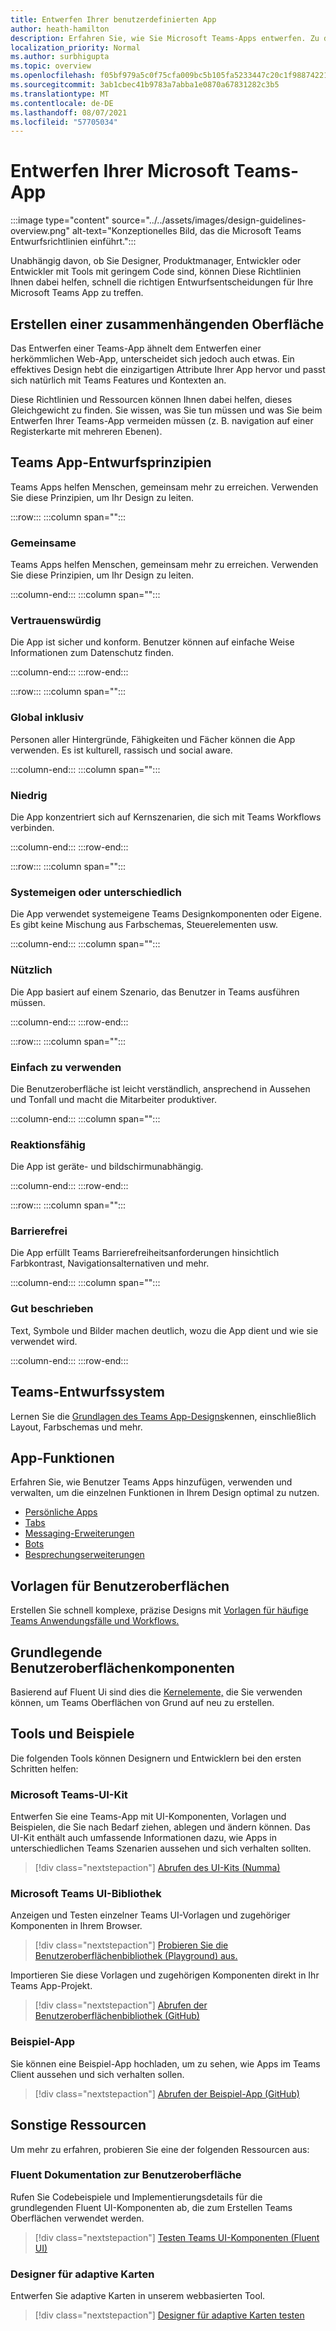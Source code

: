 ```yaml
---
title: Entwerfen Ihrer benutzerdefinierten App
author: heath-hamilton
description: Erfahren Sie, wie Sie Microsoft Teams-Apps entwerfen. Zu den Ressourcen gehören das Microsoft Teams UI Kit, bewährte Methoden, Beispiele und vieles mehr.
localization_priority: Normal
ms.author: surbhigupta
ms.topic: overview
ms.openlocfilehash: f05bf979a5c0f75cfa009bc5b105fa5233447c20c1f98874221ad2b0761690aa
ms.sourcegitcommit: 3ab1cbec41b9783a7abba1e0870a67831282c3b5
ms.translationtype: MT
ms.contentlocale: de-DE
ms.lasthandoff: 08/07/2021
ms.locfileid: "57705034"
---
```

# <a name="designing-your-microsoft-teams-app"></a>Entwerfen Ihrer Microsoft Teams-App

:::image type="content" source="../../assets/images/design-guidelines-overview.png" alt-text="Konzeptionelles Bild, das die Microsoft Teams Entwurfsrichtlinien einführt.":::

Unabhängig davon, ob Sie Designer, Produktmanager, Entwickler oder Entwickler mit Tools mit geringem Code sind, können Diese Richtlinien Ihnen dabei helfen, schnell die richtigen Entwurfsentscheidungen für Ihre Microsoft Teams App zu treffen.

## <a name="creating-a-cohesive-experience"></a>Erstellen einer zusammenhängenden Oberfläche

Das Entwerfen einer Teams-App ähnelt dem Entwerfen einer herkömmlichen Web-App, unterscheidet sich jedoch auch etwas. Ein effektives Design hebt die einzigartigen Attribute Ihrer App hervor und passt sich natürlich mit Teams Features und Kontexten an.

Diese Richtlinien und Ressourcen können Ihnen dabei helfen, dieses Gleichgewicht zu finden. Sie wissen, was Sie tun müssen und was Sie beim Entwerfen Ihrer Teams-App vermeiden müssen (z. B. navigation auf einer Registerkarte mit mehreren Ebenen).

## <a name="teams-app-design-principles"></a>Teams App-Entwurfsprinzipien

Teams Apps helfen Menschen, gemeinsam mehr zu erreichen. Verwenden Sie diese Prinzipien, um Ihr Design zu leiten.

:::row:::
   :::column span="":::

### <a name="collaborative"></a>Gemeinsame

Teams Apps helfen Menschen, gemeinsam mehr zu erreichen. Verwenden Sie diese Prinzipien, um Ihr Design zu leiten.

   :::column-end:::
   :::column span="":::

### <a name="trustworthy"></a>Vertrauenswürdig

Die App ist sicher und konform. Benutzer können auf einfache Weise Informationen zum Datenschutz finden.

   :::column-end:::
:::row-end:::

:::row:::
   :::column span="":::

### <a name="globally-inclusive"></a>Global inklusiv

Personen aller Hintergründe, Fähigkeiten und Fächer können die App verwenden. Es ist kulturell, rassisch und social aware.

   :::column-end:::
   :::column span="":::

### <a name="light"></a>Niedrig

Die App konzentriert sich auf Kernszenarien, die sich mit Teams Workflows verbinden.

   :::column-end:::
:::row-end:::

:::row:::
   :::column span="":::

### <a name="native-or-distinct"></a>Systemeigen oder unterschiedlich

Die App verwendet systemeigene Teams Designkomponenten oder Eigene. Es gibt keine Mischung aus Farbschemas, Steuerelementen usw.

   :::column-end:::
   :::column span="":::

### <a name="useful"></a>Nützlich

Die App basiert auf einem Szenario, das Benutzer in Teams ausführen müssen.

   :::column-end:::
:::row-end:::

:::row:::
   :::column span="":::

### <a name="easy-to-use"></a>Einfach zu verwenden

Die Benutzeroberfläche ist leicht verständlich, ansprechend in Aussehen und Tonfall und macht die Mitarbeiter produktiver.

   :::column-end:::
   :::column span="":::

### <a name="responsive"></a>Reaktionsfähig

Die App ist geräte- und bildschirmunabhängig.

   :::column-end:::
:::row-end:::

:::row:::
   :::column span="":::

### <a name="accessible"></a>Barrierefrei

Die App erfüllt Teams Barrierefreiheitsanforderungen hinsichtlich Farbkontrast, Navigationsalternativen und mehr.

   :::column-end:::
   :::column span="":::

### <a name="well-described"></a>Gut beschrieben

Text, Symbole und Bilder machen deutlich, wozu die App dient und wie sie verwendet wird.

   :::column-end:::
:::row-end:::

## <a name="teams-design-system"></a>Teams-Entwurfssystem

Lernen Sie die [Grundlagen des Teams App-Designs](design-teams-app-fundamentals.md)kennen, einschließlich Layout, Farbschemas und mehr.

## <a name="app-capabilities"></a>App-Funktionen

Erfahren Sie, wie Benutzer Teams Apps hinzufügen, verwenden und verwalten, um die einzelnen Funktionen in Ihrem Design optimal zu nutzen.

* [Persönliche Apps](../../concepts/design/personal-apps.md)
* [Tabs](../../tabs/design/tabs.md)
* [Messaging-Erweiterungen](../../messaging-extensions/design/messaging-extension-design.md)
* [Bots](../../bots/design/bots.md)
* [Besprechungserweiterungen](../../apps-in-teams-meetings/design/designing-apps-in-meetings.md)

## <a name="ui-templates"></a>Vorlagen für Benutzeroberflächen

Erstellen Sie schnell komplexe, präzise Designs mit [Vorlagen für häufige Teams Anwendungsfälle und Workflows.](design-teams-app-ui-templates.md)

## <a name="basic-ui-components"></a>Grundlegende Benutzeroberflächenkomponenten

Basierend auf Fluent Ui sind dies die [Kernelemente,](design-teams-app-basic-ui-components.md) die Sie verwenden können, um Teams Oberflächen von Grund auf neu zu erstellen.

## <a name="tools-and-samples"></a>Tools und Beispiele

Die folgenden Tools können Designern und Entwicklern bei den ersten Schritten helfen:

### <a name="microsoft-teams-ui-kit"></a>Microsoft Teams-UI-Kit

Entwerfen Sie eine Teams-App mit UI-Komponenten, Vorlagen und Beispielen, die Sie nach Bedarf ziehen, ablegen und ändern können. Das UI-Kit enthält auch umfassende Informationen dazu, wie Apps in unterschiedlichen Teams Szenarien aussehen und sich verhalten sollten.

> [!div class="nextstepaction"]
> [Abrufen des UI-Kits (Numma)](https://www.figma.com/community/file/916836509871353159)

### <a name="microsoft-teams-ui-library"></a>Microsoft Teams UI-Bibliothek

Anzeigen und Testen einzelner Teams UI-Vorlagen und zugehöriger Komponenten in Ihrem Browser.

> [!div class="nextstepaction"]
> [Probieren Sie die Benutzeroberflächenbibliothek (Playground) aus.](https://dev-int.teams.microsoft.com/storybook/main/index.html)

Importieren Sie diese Vorlagen und zugehörigen Komponenten direkt in Ihr Teams App-Projekt.

> [!div class="nextstepaction"]
> [Abrufen der Benutzeroberflächenbibliothek (GitHub)](https://github.com/OfficeDev/microsoft-teams-ui-component-library)

### <a name="sample-app"></a>Beispiel-App

Sie können eine Beispiel-App hochladen, um zu sehen, wie Apps im Teams Client aussehen und sich verhalten sollen.

> [!div class="nextstepaction"]
> [Abrufen der Beispiel-App (GitHub)](https://github.com/OfficeDev/Microsoft-Teams-Samples/tree/main/samples/tab-ui-templates/ts)

## <a name="other-resources"></a>Sonstige Ressourcen

Um mehr zu erfahren, probieren Sie eine der folgenden Ressourcen aus:

### <a name="fluent-ui-documentation"></a>Fluent Dokumentation zur Benutzeroberfläche

Rufen Sie Codebeispiele und Implementierungsdetails für die grundlegenden Fluent UI-Komponenten ab, die zum Erstellen Teams Oberflächen verwendet werden.

> [!div class="nextstepaction"]
> [Testen Teams UI-Komponenten (Fluent UI)](https://fluentsite.z22.web.core.windows.net/)

### <a name="adaptive-cards-designer"></a>Designer für adaptive Karten

Entwerfen Sie adaptive Karten in unserem webbasierten Tool.

> [!div class="nextstepaction"]
> [Designer für adaptive Karten testen](https://adaptivecards.io/designer/)
